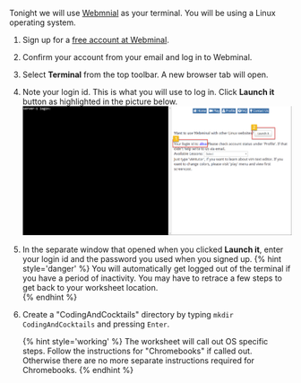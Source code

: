 Tonight we will use [Webmnial](http://www.webminal.org) as your terminal. You will be using a Linux operating system.

1. Sign up for a [free account at Webminal](http://www.webminal.org/register/).

1. Confirm your account from your email and log in to Webminal.

1. Select **Terminal** from the top toolbar. A new browser tab will open.

1. Note your login id. This is what you will use to log in. Click **Launch it** button as highlighted in the picture below.
   ![](images/webminal-login.png)

1. In the separate window that opened when you clicked **Launch it**, enter your login id and the password you used when you signed up.
   {% hint style='danger' %}
You will automatically get logged out of the terminal if you have a period of inactivity. You may have to retrace a few steps to get back to your worksheet location.   
   {% endhint %}

1. Create a "CodingAndCocktails" directory by typing `mkdir CodingAndCocktails` and pressing `Enter`.

    {% hint style='working' %}
The worksheet will call out OS specific steps. Follow the instructions for "Chromebooks" if called out. Otherwise there are no more separate instructions required for Chromebooks. 
   {% endhint %}

